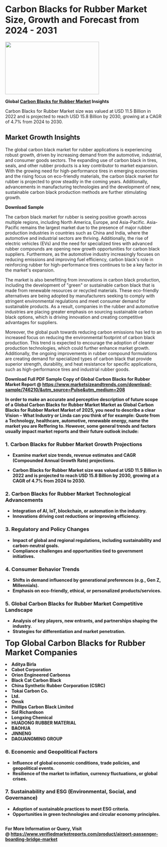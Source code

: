 <H1>Carbon Blacks for Rubber Market Size, Growth and Forecast from 2024 - 2031</H1><img class="aligncenter size-medium wp-image-584254" src="https://thirdeyenews.in/wp-content/uploads/2024/09/Global-Market-Research-300x168.jpeg" alt="" width="300" height="168" /><p><strong>Global&nbsp;<a href="https://www.marketsizeandtrends.com/download-sample/746210/&amp;utm_source=Pulse&amp;utm_medium=208">Carbon Blacks for Rubber Market</a> Insights</strong></p><p>Carbon Blacks for Rubber Market size was valued at USD 11.5 Billion in 2022 and is projected to reach USD 15.8 Billion by 2030, growing at a CAGR of 4.7% from 2024 to 2030.</p><p><h2>Market Growth Insights</h2> <p>The global carbon black market for rubber applications is experiencing robust growth, driven by increasing demand from the automotive, industrial, and consumer goods sectors. The expanding use of carbon black in tires, seals, and other rubber products is a key contributor to market expansion. With the growing need for high-performance tires in emerging economies and the rising focus on eco-friendly materials, the carbon black market for rubber is projected to grow steadily in the coming years. Additionally, advancements in manufacturing technologies and the development of new, sustainable carbon black production methods are further stimulating growth.</p> <p><strong>Download Sample</strong></p> <p>The carbon black market for rubber is seeing positive growth across multiple regions, including North America, Europe, and Asia-Pacific. Asia-Pacific remains the largest market due to the presence of major rubber production industries in countries such as China and India, where the automotive and industrial sectors are thriving. Additionally, the rise of electric vehicles (EVs) and the need for specialized tires with advanced rubber compounds are opening new growth opportunities for carbon black suppliers. Furthermore, as the automotive industry increasingly focuses on reducing emissions and improving fuel efficiency, carbon black's role in reinforcing rubber for high-performance tires continues to be a key factor in the market's expansion.</p> <p>The market is also benefitting from innovations in carbon black production, including the development of "green" or sustainable carbon black that is made from renewable resources or recycled materials. These eco-friendly alternatives are being adopted by manufacturers seeking to comply with stringent environmental regulations and meet consumer demand for sustainable products. As a result, companies in the rubber and automotive industries are placing greater emphasis on sourcing sustainable carbon black options, which is driving innovation and creating competitive advantages for suppliers.</p> <p>Moreover, the global push towards reducing carbon emissions has led to an increased focus on reducing the environmental footprint of carbon black production. This trend is expected to encourage the adoption of cleaner production technologies, which could further enhance market growth. Additionally, the ongoing improvements in rubber compound formulations are creating demand for specialized types of carbon black that provide superior strength, durability, and heat resistance for specific applications, such as high-performance tires and industrial rubber goods.</p> <p><strong></p><p><span class=""><strong>Download Full PDF Sample Copy of Global Carbon Blacks for Rubber Market Report</strong> @ <a href="https://www.marketsizeandtrends.com/download-sample/746210/&amp;utm_source=Pulse&amp;utm_medium=208" target="_blank">https://www.marketsizeandtrends.com/download-sample/746210/&amp;utm_source=Pulse&amp;utm_medium=208</a></span></p><p>In order to make an accurate and perceptive description of future scope of a Global&nbsp;Carbon Blacks for Rubber Market Market as Global&nbsp;Carbon Blacks for Rubber Market Market of 2025, you need to describe a clear Vision &ndash; What Industry or Linda can you think of for example: Quote from a Technology, healthcare, automotive, renewable energy, name the market you are Reffering to. However, some general trends and factors usually impact market reports and their future outlook include:</p><h3>1.&nbsp;<strong>Carbon Blacks for Rubber Market Growth Projections</strong></h3><ul><li>Examine market size trends, revenue estimates and CAGR (Compounded Annual Growth Rate) projections.</li><li><p>Carbon Blacks for Rubber Market size was valued at USD 11.5 Billion in 2022 and is projected to reach USD 15.8 Billion by 2030, growing at a CAGR of 4.7% from 2024 to 2030.</p></li></ul><h3>2.&nbsp;<strong>Carbon Blacks for Rubber Market Technological Advancements</strong></h3><ul><li>Integration of AI, IoT, blockchain, or automation in the industry.</li><li>Innovations driving cost reductions or improving efficiency.</li></ul><h3>3.&nbsp;<strong>Regulatory and Policy Changes</strong></h3><ul><li>Impact of global and regional regulations, including sustainability and carbon-neutral goals.</li><li>Compliance challenges and opportunities tied to government initiatives.</li></ul><h3>4.&nbsp;<strong>Consumer Behavior Trends</strong></h3><ul><li>Shifts in demand influenced by generational preferences (e.g., Gen Z, Millennials).</li><li>Emphasis on eco-friendly, ethical, or personalized products/services.</li></ul><h3>5.&nbsp;<strong>Global Carbon Blacks for Rubber Market Competitive Landscape</strong></h3><ul><li>Analysis of key players, new entrants, and partnerships shaping the industry.</li><li>Strategies for differentiation and market penetration.</li></ul><p data-pm-slice="1 1 []"><span style="color: inherit; font-family: inherit; font-size: 25px;">Top Global Carbon Blacks for Rubber Market Companies</span></p><div class="" data-test-id=""><p><li>Aditya Birla</li><li> Cabot Corporation</li><li> Orion Engineered Carbonss</li><li> Black Cat Carbon Black</li><li> China Synthetic Rubber Corporation (CSRC)</li><li> Tokai Carbon Co.</li><li> Ltd.</li><li> Omsk</li><li> Phillips Carbon Black Limited</li><li> Sid Richardson</li><li> Longxing Chemical</li><li> HUADONG RUBBER MATERIAL</li><li> BAOHUA</li><li> JINNENG</li><li> DAGUANGMING GROUP</li></p></div><h3>6.&nbsp;<strong>Economic and Geopolitical Factors</strong></h3><ul><li>Influence of global economic conditions, trade policies, and geopolitical events.</li><li>Resilience of the market to inflation, currency fluctuations, or global crises.</li></ul><h3>7.&nbsp;<strong>Sustainability and ESG (Environmental, Social, and Governance)</strong></h3><ul><li>Adoption of sustainable practices to meet ESG criteria.</li><li>Opportunities in green technologies and circular economy principles.</li></ul><h2><strong style="font-size: 14px;">For More Information or Query, Visit @&nbsp;</strong><a style="background-color: #ffffff; font-size: 14px;" href="https://www.marketsizeandtrends.com/report/carbon-blacks-for-rubber-market/" target="_blank">https://www.verifiedmarketreports.com/product/airport-passenger-boarding-bridge-market</a></h2>
